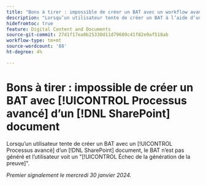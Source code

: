 ```yaml
---
title: "Bons à tirer : impossible de créer un BAT avec un workflow avancé à partir d’un document SharePoint"
description: "Lorsqu’un utilisateur tente de créer un BAT à l’aide d’un workflow avancé à partir d’un document SharePoint, le BAT n’est pas généré et l’utilisateur voit un BAT échouer à générer le message."
hidefromtoc: true
feature: Digital Content and Documents
source-git-commit: 27d1f17ea0b25330d11d79609c41f82e9af518ab
workflow-type: tm+mt
source-wordcount: '88'
ht-degree: 4%

---
```



# Bons à tirer : impossible de créer un BAT avec [!UICONTROL Processus avancé] d’un [!DNL SharePoint] document

Lorsqu’un utilisateur tente de créer un BAT avec un [!UICONTROL Processus avancé] d’un [!DNL SharePoint] document, le BAT n’est pas généré et l’utilisateur voit un &quot;[!UICONTROL Échec de la génération de la preuve]&quot;.

_Premier signalement le mercredi 30 janvier 2024._
